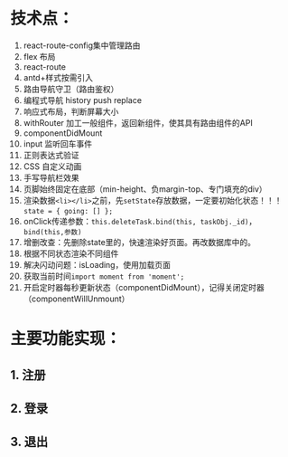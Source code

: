 # 技术点：

1. react-route-config集中管理路由
2. flex 布局
3. react-route
4. antd+样式按需引入
5. 路由导航守卫（路由鉴权）
6. 编程式导航 history push replace
7. 响应式布局，判断屏幕大小
8. withRouter 加工一般组件，返回新组件，使其具有路由组件的API
9. componentDidMount
10. input 监听回车事件
11. 正则表达式验证
12. CSS 自定义动画
13. 手写导航栏效果
14. 页脚始终固定在底部（min-height、负margin-top、专门填充的div）
15. 渲染数据`<li></li>`之前，先`setState`存放数据，一定要初始化状态！！！`state = { going: [] };`
16. onClick传递参数：`this.deleteTask.bind(this, taskObj._id)`，`bind(this,参数)`
17. 增删改查：先删除state里的，快速渲染好页面。再改数据库中的。
18. 根据不同状态渲染不同组件
19. 解决闪动问题：isLoading，使用加载页面
20. 获取当前时间`import moment from 'moment';`
21. 开启定时器每秒更新状态（componentDidMount），记得关闭定时器（componentWillUnmount）

# 主要功能实现：

## 1. 注册

## 2. 登录

## 3. 退出